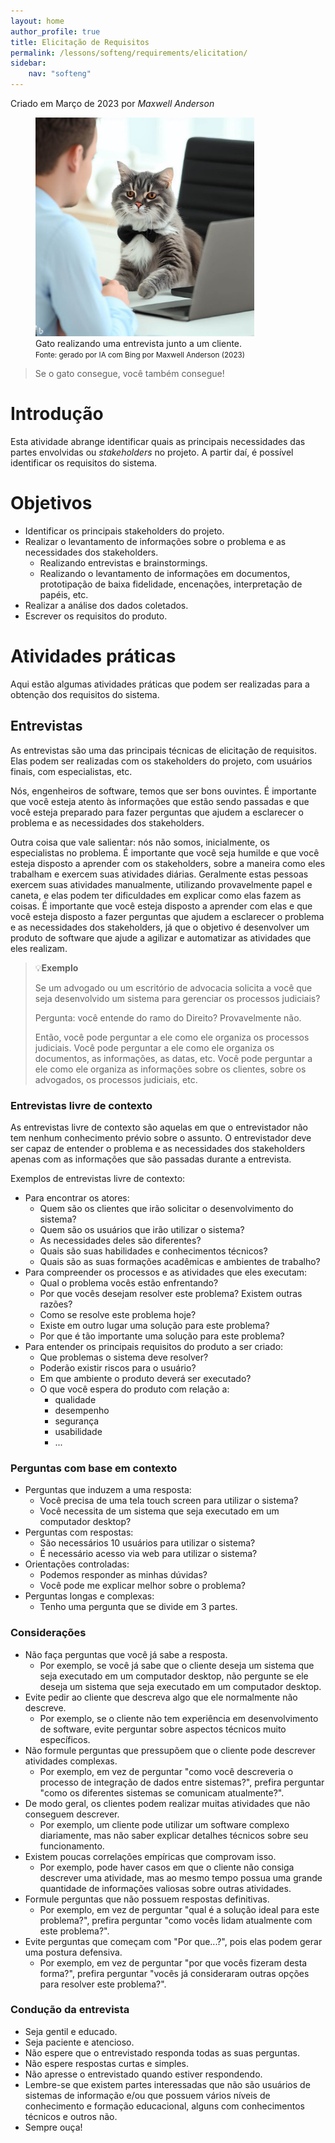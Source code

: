 ```yaml
---
layout: home
author_profile: true
title: Elicitação de Requisitos
permalink: /lessons/softeng/requirements/elicitation/
sidebar:
    nav: "softeng"
---
```

Criado em Março de 2023 por *Maxwell Anderson*

<figure>
    <img src="../../../../assets/images/gpt/cat_conducting_interview1.jpg" width="350" alt="Gato realizando uma entrevista junto a um cliente. Prompt: create a image of a software engineer cat conducting an interview with a client">
    <figcaption>Gato realizando uma entrevista junto a um cliente.</figcaption>
    <small>Fonte: gerado por IA com Bing por Maxwell Anderson (2023)</small>
</figure>

> Se o gato consegue, você também consegue!

# Introdução

Esta atividade abrange identificar quais as principais necessidades das partes envolvidas ou *stakeholders* no projeto. A partir daí, é possível identificar os requisitos do sistema.

# Objetivos

- Identificar os principais stakeholders do projeto.
- Realizar o levantamento de informações sobre o problema e as necessidades dos stakeholders.
  - Realizando entrevistas e brainstormings.
  - Realizando o levantamento de informações em documentos, prototipação de baixa fidelidade, encenações, interpretação de papéis, etc.
- Realizar a análise dos dados coletados.
- Escrever os requisitos do produto.

# Atividades práticas

Aqui estão algumas atividades práticas que podem ser realizadas para a obtenção dos requisitos do sistema.

## Entrevistas

As entrevistas são uma das principais técnicas de elicitação de requisitos. Elas podem ser realizadas com os stakeholders do projeto, com usuários finais, com especialistas, etc.

Nós, engenheiros de software, temos que ser bons ouvintes. É importante que você esteja atento às informações que estão sendo passadas e que você esteja preparado para fazer perguntas que ajudem a esclarecer o problema e as necessidades dos stakeholders.

Outra coisa que vale salientar: nós não somos, inicialmente, os especialistas no problema. É importante que você seja humilde e que você esteja disposto a aprender com os stakeholders, sobre a maneira como eles trabalham e exercem suas atividades diárias. Geralmente estas pessoas exercem suas atividades manualmente, utilizando provavelmente papel e caneta, e elas podem ter dificuldades em explicar como elas fazem as coisas. É importante que você esteja disposto a aprender com elas e que você esteja disposto a fazer perguntas que ajudem a esclarecer o problema e as necessidades dos stakeholders, já que o objetivo é desenvolver um produto de software que ajude a agilizar e automatizar as atividades que eles realizam.

> 💡**Exemplo**
>
> Se um advogado ou um escritório de advocacia solicita a você que seja desenvolvido um sistema para gerenciar os processos judiciais?
>
> Pergunta: você entende do ramo do Direito? Provavelmente não.
>
> Então, você pode perguntar a ele como ele organiza os processos judiciais. Você pode perguntar a ele como ele organiza os documentos, as informações, as datas, etc. Você pode perguntar a ele como ele organiza as informações sobre os clientes, sobre os advogados, os processos judiciais, etc.

### Entrevistas livre de contexto

As entrevistas livre de contexto são aquelas em que o entrevistador não tem nenhum conhecimento prévio sobre o assunto. O entrevistador deve ser capaz de entender o problema e as necessidades dos stakeholders apenas com as informações que são passadas durante a entrevista.

Exemplos de entrevistas livre de contexto:

- Para encontrar os atores:
  - Quem são os clientes que irão solicitar o desenvolvimento do sistema?
  - Quem são os usuários que irão utilizar o sistema?
  - As necessidades deles são diferentes?
  - Quais são suas habilidades e conhecimentos técnicos?
  - Quais são as suas formações acadêmicas e ambientes de trabalho?
- Para compreender os processos e as atividades que eles executam:
  - Qual o problema vocês estão enfrentando?
  - Por que vocês desejam resolver este problema? Existem outras razões?
  - Como se resolve este problema hoje?
  - Existe em outro lugar uma solução para este problema?
  - Por que é tão importante uma solução para este problema?
- Para entender os principais requisitos do produto a ser criado:
  - Que problemas o sistema deve resolver?
  - Poderão existir riscos para o usuário?
  - Em que ambiente o produto deverá ser executado?
  - O que você espera do produto com relação a: 
    - qualidade
    - desempenho
    - segurança
    - usabilidade
    - ...

### Perguntas com base em contexto

- Perguntas que induzem a uma resposta:
  - Você precisa de uma tela touch screen para utilizar o sistema?
  - Você necessita de um sistema que seja executado em um computador desktop?
- Perguntas com respostas:
  - São necessários 10 usuários para utilizar o sistema?
  - É necessário acesso via web para utilizar o sistema?
- Orientações controladas:
  - Podemos responder as minhas dúvidas?
  - Você pode me explicar melhor sobre o problema?
- Perguntas longas e complexas:
  - Tenho uma pergunta que se divide em 3 partes.

### Considerações

- Não faça perguntas que você já sabe a resposta.
  - Por exemplo, se você já sabe que o cliente deseja um sistema que seja executado em um computador desktop, não pergunte se ele deseja um sistema que seja executado em um computador desktop.
- Evite pedir ao cliente que descreva algo que ele normalmente não descreve.
  - Por exemplo, se o cliente não tem experiência em desenvolvimento de software, evite perguntar sobre aspectos técnicos muito específicos.
- Não formule perguntas que pressupõem que o cliente pode descrever atividades complexas.
  - Por exemplo, em vez de perguntar "como você descreveria o processo de integração de dados entre sistemas?", prefira perguntar "como os diferentes sistemas se comunicam atualmente?".
- De modo geral, os clientes podem realizar muitas atividades que não conseguem descrever.
  - Por exemplo, um cliente pode utilizar um software complexo diariamente, mas não saber explicar detalhes técnicos sobre seu funcionamento.
- Existem poucas correlações empíricas que comprovam isso.
  - Por exemplo, pode haver casos em que o cliente não consiga descrever uma atividade, mas ao mesmo tempo possua uma grande quantidade de informações valiosas sobre outras atividades.
- Formule perguntas que não possuem respostas definitivas.
  - Por exemplo, em vez de perguntar "qual é a solução ideal para este problema?", prefira perguntar "como vocês lidam atualmente com este problema?".
- Evite perguntas que começam com "Por que...?", pois elas podem gerar uma postura defensiva.
  - Por exemplo, em vez de perguntar "por que vocês fizeram desta forma?", prefira perguntar "vocês já consideraram outras opções para resolver este problema?".

### Condução da entrevista

- Seja gentil e educado.
- Seja paciente e atencioso.
- Não espere que o entrevistado responda todas as suas perguntas.
- Não espere respostas curtas e simples.
- Não apresse o entrevistado quando estiver respondendo.
- Lembre-se que existem partes interessadas que não são usuários de sistemas de informação e/ou que possuem vários níveis de conhecimento e formação educacional, alguns com conhecimentos técnicos e outros não.
- Sempre ouça!
